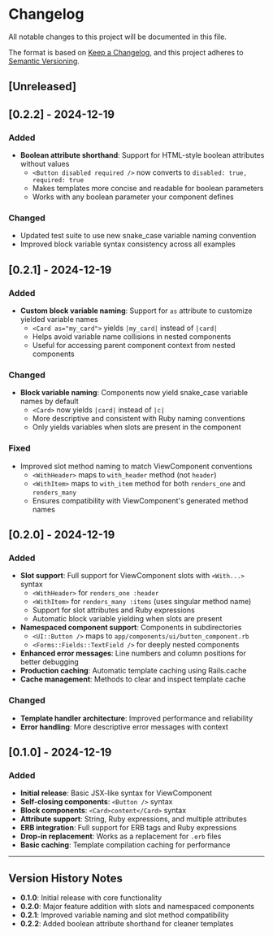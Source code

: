 # Changelog

All notable changes to this project will be documented in this file.

The format is based on [Keep a Changelog](https://keepachangelog.com/en/1.0.0/),
and this project adheres to [Semantic Versioning](https://semver.org/spec/v2.0.0.html).

## [Unreleased]

## [0.2.2] - 2024-12-19

### Added

- **Boolean attribute shorthand**: Support for HTML-style boolean attributes without values
  - `<Button disabled required />` now converts to `disabled: true, required: true`
  - Makes templates more concise and readable for boolean parameters
  - Works with any boolean parameter your component defines

### Changed

- Updated test suite to use new snake_case variable naming convention
- Improved block variable syntax consistency across all examples

## [0.2.1] - 2024-12-19

### Added

- **Custom block variable naming**: Support for `as` attribute to customize yielded variable names
  - `<Card as="my_card">` yields `|my_card|` instead of `|card|`
  - Helps avoid variable name collisions in nested components
  - Useful for accessing parent component context from nested components

### Changed

- **Block variable naming**: Components now yield snake_case variable names by default
  - `<Card>` now yields `|card|` instead of `|c|`
  - More descriptive and consistent with Ruby naming conventions
  - Only yields variables when slots are present in the component

### Fixed

- Improved slot method naming to match ViewComponent conventions
  - `<WithHeader>` maps to `with_header` method (not `header`)
  - `<WithItem>` maps to `with_item` method for both `renders_one` and `renders_many`
  - Ensures compatibility with ViewComponent's generated method names

## [0.2.0] - 2024-12-19

### Added

- **Slot support**: Full support for ViewComponent slots with `<With...>` syntax
  - `<WithHeader>` for `renders_one :header`
  - `<WithItem>` for `renders_many :items` (uses singular method name)
  - Support for slot attributes and Ruby expressions
  - Automatic block variable yielding when slots are present
- **Namespaced component support**: Components in subdirectories
  - `<UI::Button />` maps to `app/components/ui/button_component.rb`
  - `<Forms::Fields::TextField />` for deeply nested components
- **Enhanced error messages**: Line numbers and column positions for better debugging
- **Production caching**: Automatic template caching using Rails.cache
- **Cache management**: Methods to clear and inspect template cache

### Changed

- **Template handler architecture**: Improved performance and reliability
- **Error handling**: More descriptive error messages with context

## [0.1.0] - 2024-12-19

### Added

- **Initial release**: Basic JSX-like syntax for ViewComponent
- **Self-closing components**: `<Button />` syntax
- **Block components**: `<Card>content</Card>` syntax
- **Attribute support**: String, Ruby expressions, and multiple attributes
- **ERB integration**: Full support for ERB tags and Ruby expressions
- **Drop-in replacement**: Works as a replacement for `.erb` files
- **Basic caching**: Template compilation caching for performance

---

## Version History Notes

- **0.1.0**: Initial release with core functionality
- **0.2.0**: Major feature addition with slots and namespaced components
- **0.2.1**: Improved variable naming and slot method compatibility
- **0.2.2**: Added boolean attribute shorthand for cleaner templates
